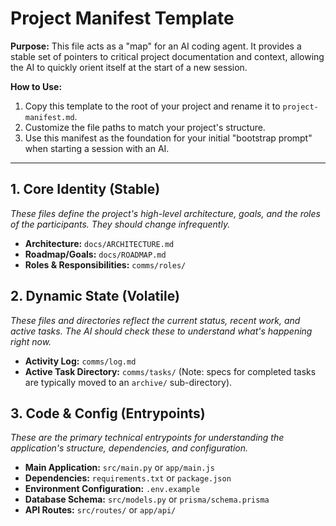 # Project Manifest Template

**Purpose:** This file acts as a "map" for an AI coding agent. It provides a stable set of pointers to critical project documentation and context, allowing the AI to quickly orient itself at the start of a new session.

**How to Use:**
1. Copy this template to the root of your project and rename it to `project-manifest.md`.
2. Customize the file paths to match your project's structure.
3. Use this manifest as the foundation for your initial "bootstrap prompt" when starting a session with an AI.


---

## 1. Core Identity (Stable)
*These files define the project's high-level architecture, goals, and the roles of the participants. They should change infrequently.*

- **Architecture:** `docs/ARCHITECTURE.md`
- **Roadmap/Goals:** `docs/ROADMAP.md`
- **Roles & Responsibilities:** `comms/roles/`


## 2. Dynamic State (Volatile)
*These files and directories reflect the current status, recent work, and active tasks. The AI should check these to understand what's happening right now.*

- **Activity Log:** `comms/log.md`
- **Active Task Directory:** `comms/tasks/` (Note: specs for completed tasks are typically moved to an `archive/` sub-directory).


## 3. Code & Config (Entrypoints)
*These are the primary technical entrypoints for understanding the application's structure, dependencies, and configuration.*

- **Main Application:** `src/main.py` or `app/main.js`
- **Dependencies:** `requirements.txt` or `package.json`
- **Environment Configuration:** `.env.example`
- **Database Schema:** `src/models.py` or `prisma/schema.prisma`
- **API Routes:** `src/routes/` or `app/api/`
